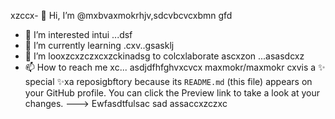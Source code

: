 xzccx- 👋 Hi, I’m @mxbvaxmokrhjv,sdcvbcvcxbmn gfd
- 👀 I’m interested intui ...dsf
- 🌱 I’m currently learning .cxv..gsasklj
- 💞️ I’m looxzcxzczxcxzckinadsg to colcxlaborate ascxzon ...asasdcxz
- 📫 How to reach me xc...
asdjdfhfghvxcvcx
maxmokr/maxmokr cxvis a ✨ special ✨xa reposigbftory because its `README.md` (this file) appears on your GitHub profile.
You can click the Preview link to take a look at your changes.
--->
Ewfasdtfulsac
sad
assaccxzczxc
